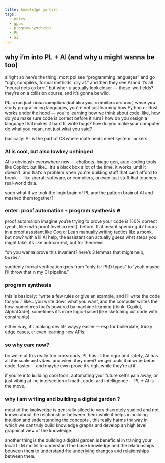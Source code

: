 ```yaml
---
title: knowledge go brrr
tags:
  - notes
  - gpus
  - program-synthesis
  - PL
  - ai
---
```


## why i’m into PL + AI (and why u might wanna be too)
alright so here’s the thing.
most ppl see “programming languages” and go “ugh, compilers, formal methods, dry af.”
and then they see AI and it’s all “neural nets go brrr.”
but when u actually look closer — these two fields? they’re on a collision course, and it’s gonna be wild.

PL is not just about compilers (but also yes, compilers are cool)
when you study programming languages, you're not just learning how Python or Rust works under the hood — you're learning how we think about code.
like, how do you make sure code is correct before it runs?
how do you design a language that makes it hard to write bugs?
how do you make your computer do what you mean, not just what you said?

basically: PL is the part of CS where math nerds meet system hackers.

### AI is cool, but also lowkey unhinged
AI is obviously everywhere now — chatbots, image gen, auto-coding tools like Copilot.
but like... it’s a black box a lot of the time. it works, until it doesn’t.
and that’s a problem when you're building stuff that can’t afford to break — like aircraft software, or compilers, or even just stuff that touches real-world data.

sooo what if we took the logic brain of PL and the pattern brain of AI and mashed them together?

### enter: proof automation + program synthesis 🔥
proof automation
imagine you’re trying to prove your code is 100% correct (yeah, like math proof level correct).
before, that meant spending 47 hours in a proof assistant like Coq or Lean manually writing tactics like a monk.
but now? with a lil AI help, the assistant can actually guess what steps you might take.
it’s like autocorrect, but for theorems.

“oh you wanna prove this invariant? here’s 3 lemmas that might help, bestie.”

suddenly formal verification goes from “only for PhD types” to “yeah maybe i’ll throw that in my CI pipeline.”

### program synthesis
this is basically: “write a few rules or give an example, and i’ll write the code for you.”
like... you write down what you want, and the computer writes the how.
sometimes that’s powered by machine learning (think: Copilot, AlphaCode), sometimes it’s more logic-based (like sketching out code with constraints).

either way, it's making dev life wayyy easier — esp for boilerplate, tricky edge cases, or even learning new APIs.

### so why care now?
bc we’re at this really fun crossroads.
PL has all the rigor and safety, AI has all the scale and vibes.
and when they meet? we get tools that write better code, faster — and maybe even prove it’s right while they’re at it.

if you’re into building cool tools, automating your future self’s pain away, or just vibing at the intersection of math, code, and intelligence —
PL + AI is the move.

### why i am writing and building a digital garden ?
most of the knolwedge is generally siloed ie very discretely studied and not known about the relationships between them. while it helps in building intuition and understanding the concepts , this really harms the way in which we can truly build knowledge graphs and develop an high level graphical view of the knowledge.

another thing is the building a digital garden is beneficial in training your local LLM model to understand the base knowledge and the relationships between them to understand the underlying changes and relationships between them.
